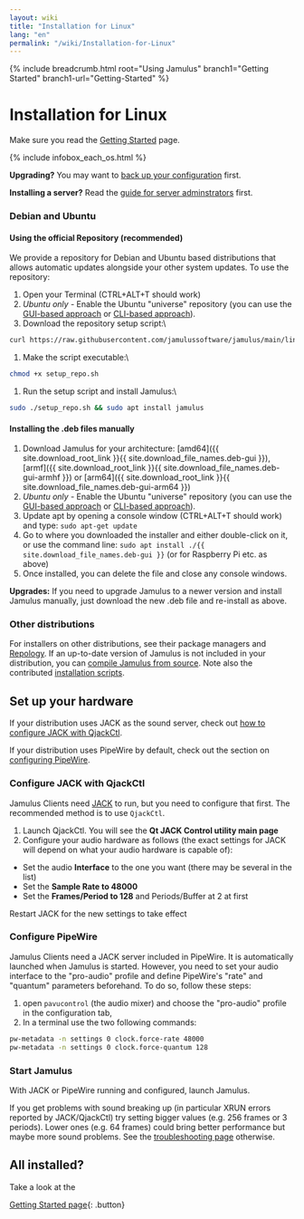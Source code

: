 ```yaml
---
layout: wiki
title: "Installation for Linux"
lang: "en"
permalink: "/wiki/Installation-for-Linux"
---
```


{% include breadcrumb.html root="Using Jamulus" branch1="Getting Started" branch1-url="Getting-Started" %}

# Installation for Linux

Make sure you read the [Getting Started](Getting-Started) page.

{% include infobox_each_os.html %}

**Upgrading?** You may want to [back up your configuration](Software-Manual#backing-up-jamulus) first.

**Installing a server?** Read the [guide for server adminstrators](Running-a-Server) first.

### Debian and Ubuntu

#### Using the official Repository (recommended)

We provide a repository for Debian and Ubuntu based distributions that allows automatic updates alongside your other system updates. To use the repository:

1. Open your Terminal (CTRL+ALT+T should work)
1. *Ubuntu only* - Enable the Ubuntu "universe" repository (you can use the [GUI-based approach](https://askubuntu.com/a/148645) or [CLI-based approach](https://askubuntu.com/a/227788)).
1. Download the repository setup script:\\
```bash
curl https://raw.githubusercontent.com/jamulussoftware/jamulus/main/linux/setup_repo.sh > setup_repo.sh
```
1. Make the script executable:\\
```bash
chmod +x setup_repo.sh
```
1. Run the setup script and install Jamulus:\\
```bash
sudo ./setup_repo.sh && sudo apt install jamulus
```

#### Installing the .deb files manually

1. Download Jamulus for your architecture: [amd64]({{ site.download_root_link }}{{ site.download_file_names.deb-gui }}), [armf]({{ site.download_root_link }}{{ site.download_file_names.deb-gui-armhf }}) or [arm64]({{ site.download_root_link }}{{ site.download_file_names.deb-gui-arm64 }})
1. *Ubuntu only* - Enable the Ubuntu "universe" repository (you can use the [GUI-based approach](https://askubuntu.com/a/148645) or [CLI-based approach](https://askubuntu.com/a/227788)).
1. Update apt by opening a console window (CTRL+ALT+T should work) and type: `sudo apt-get update`
1. Go to where you downloaded the installer and either double-click on it, or use the command line: `sudo apt install ./{{ site.download_file_names.deb-gui }}` (or for Raspberry Pi etc. as above)
1. Once installed, you can delete the file and close any console windows.

**Upgrades:** If you need to upgrade Jamulus to a newer version and install Jamulus manually, just download the new .deb file and re-install as above.

### Other distributions

For installers on other distributions, see their package managers and [Repology](https://repology.org/project/jamulus/versions). If an up-to-date version of Jamulus is not included in your distribution, you can [compile Jamulus from source](https://github.com/jamulussoftware/jamulus/blob/main/COMPILING.md). Note also the contributed [installation scripts](https://github.com/jamulussoftware/installscripts).

## Set up your hardware

If your distribution uses JACK as the sound server, check out [how to configure JACK with QjackCtl](Installation-for-Linux#configure-jack-with-qjackctl).

If your distribution uses PipeWire by default, check out the section on [configuring PipeWire](Installation-for-Linux#configure-pipewire).

### Configure JACK with QjackCtl

Jamulus Clients need [JACK](https://jackaudio.org/) to run, but you need to configure that first. The recommended method is to use `QjackCtl`.

1. Launch QjackCtl. You will see the **Qt JACK Control utility main page**
2. Configure your audio hardware as follows (the exact settings for JACK will depend on what your audio hardware is capable of):

- Set the audio **Interface** to the one you want (there may be several in the list)
- Set the **Sample Rate to 48000**
- Set the **Frames/Period to 128** and Periods/Buffer at 2 at first

Restart JACK for the new settings to take effect

### Configure PipeWire

Jamulus Clients need a JACK server included in PipeWire. It is automatically launched when Jamulus is started.
However, you need to set your audio interface to the "pro-audio" profile and define PipeWire's "rate" and "quantum" parameters beforehand.
To do so, follow these steps:
1. open `pavucontrol` (the audio mixer) and choose the "pro-audio" profile in the configuration tab,
2. In a terminal use the two following commands:
```bash
pw-metadata -n settings 0 clock.force-rate 48000
pw-metadata -n settings 0 clock.force-quantum 128
```

### Start Jamulus

With JACK or PipeWire running and configured, launch Jamulus.

If you get problems with sound breaking up (in particular XRUN errors reported by JACK/QjackCtl) try setting bigger values (e.g. 256 frames or 3 periods). Lower ones (e.g. 64 frames) could bring better performance but maybe more sound problems. See the [troubleshooting page](Client-Troubleshooting) otherwise.

## All installed?

Take a look at the

[Getting Started page](Getting-Started){: .button}
